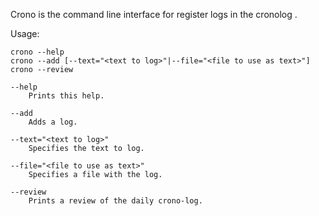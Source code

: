 Crono is the command line interface for register logs in the cronolog .

Usage:

    crono --help
    crono --add [--text="<text to log>"|--file="<file to use as text>"]
    crono --review 

	--help		
		Prints this help.
		
	--add
		Adds a log.
		
	--text="<text to log>"
		Specifies the text to log.
	
	--file="<file to use as text>"		
		Specifies a file with the log.	

	--review
		Prints a review of the daily crono-log.
